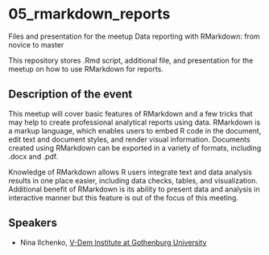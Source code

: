 # 05_rmarkdown_reports
Files and presentation for the meetup Data reporting with RMarkdown: from novice to master

This repository stores .Rmd script, additional file, and presentation for the meetup on how to use RMarkdown for reports.

## Description of the event
This meetup will cover basic features of RMarkdown and a few tricks that may help to create professional analytical reports using data. RMarkdown is a markup language, which enables users to embed R code in the document, edit text and document styles, and render visual information. Documents created using RMarkdown can be exported in a variety of formats, including .docx and .pdf.

Knowledge of RMarkdown allows R users integrate text and data analysis results in one place easier, including data checks, tables, and visualization. Additional benefit of RMarkdown is its ability to present data and analysis in interactive manner but this feature is out of the focus of this meeting.

## Speakers

* Nina Ilchenko, [V-Dem Institute at Gothenburg University](https://www.gu.se/om-universitetet/hitta-person/ninailchenko)
